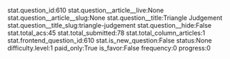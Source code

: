 stat.question_id:610
stat.question__article__live:None
stat.question__article__slug:None
stat.question__title:Triangle Judgement
stat.question__title_slug:triangle-judgement
stat.question__hide:False
stat.total_acs:45
stat.total_submitted:78
stat.total_column_articles:1
stat.frontend_question_id:610
stat.is_new_question:False
status:None
difficulty.level:1
paid_only:True
is_favor:False
frequency:0
progress:0
